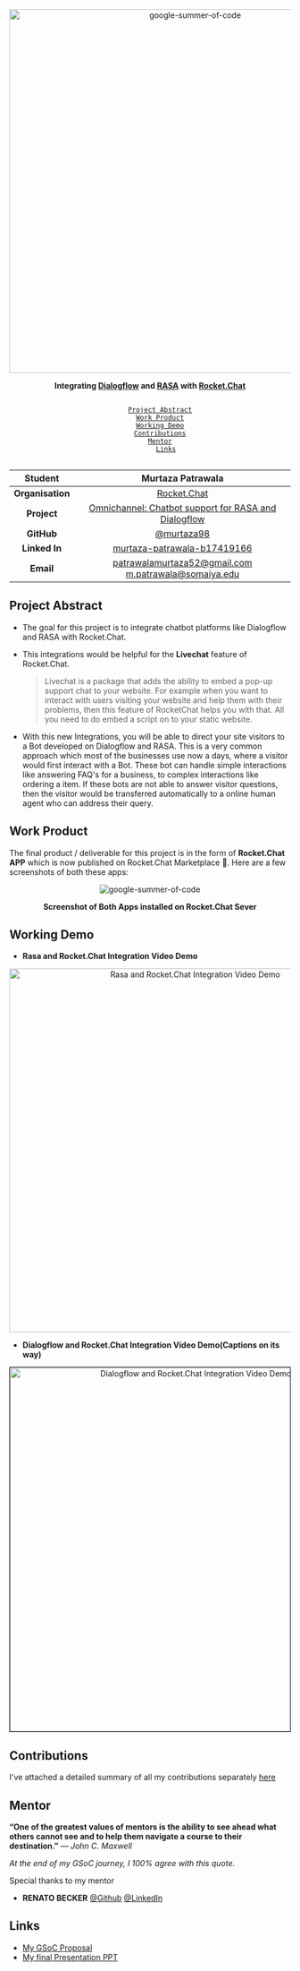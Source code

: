 <div align="center">
    <a href="https://summerofcode.withgoogle.com/projects/#6134609332404224"><img src="https://i.imgur.com/Fl0y98b.png" width="650" alt="google-summer-of-code"></a>
    <br>
    <b> 
        <p>
        Integrating <a href="https://cloud.google.com/dialogflow">Dialogflow</a> and <a href="https://rasa.com/">RASA</a> with <a href="https://rocket.chat/">Rocket.Chat</a>
        </p>
    </b>
</div>

<p align="center">
    <code> 
        <a href="#project-abstract">Project Abstract</a>&nbsp;&nbsp;&nbsp;
        <a href="#work-product">Work Product</a>&nbsp;&nbsp;&nbsp;
        <a href="#working-demo">Working Demo</a>&nbsp;&nbsp;&nbsp;
        <a href="#contributions">Contributions</a>&nbsp;&nbsp;&nbsp;
        <a href="#mentor">Mentor</a>&nbsp;&nbsp;&nbsp;
        <a href="#links">Links</a>
    </code>
</p>

<center>

| **Student** | Murtaza Patrawala |
|:--------------------:|:--------------------:|
| **Organisation** | [Rocket.Chat](https://rocket.chat/) |
| **Project** | [Omnichannel: Chatbot support for RASA and Dialogflow](https://summerofcode.withgoogle.com/projects/#6134609332404224) |
| **GitHub** | [@murtaza98](https://github.com/murtaza98) |
| **Linked In** | [murtaza-patrawala-b17419166](www.linkedin.com/in/murtaza-patrawala-b17419166) |
| **Email** | <a href="mailto:patrawalamurtaza52@gmail.com">patrawalamurtaza52@gmail.com</a> </br> <a href="mailto:m.patrawala@somaiya.edu">m.patrawala@somaiya.edu</a> |

</center>

## Project Abstract

+ The goal for this project is to integrate chatbot platforms like Dialogflow and RASA with Rocket.Chat.

+ This integrations would be helpful for the **Livechat** feature of Rocket.Chat. 
    > Livechat is a package that adds the ability to embed a pop-up support chat to your website. For example when you want to interact with users visiting your website and help them with their problems, then this feature of RocketChat helps you with that. All you need to do embed a script on to your static website. 

+ With this new Integrations, you will be able to direct your site visitors to a Bot developed on Dialogflow and RASA. This is a very common approach which most of the businesses use now a days, where a visitor would first interact with a Bot. These bot can handle simple interactions like answering FAQ's for a business, to complex interactions like ordering a item. If these bots are not able to answer visitor questions, then the visitor would be transferred automatically to a online human agent who can address their query.  

## Work Product

The final product / deliverable for this project is in the form of **Rocket.Chat APP** which is now published on Rocket.Chat Marketplace 🚀. Here are a few screenshots of both these apps:

<div align="center">
    <img src="https://i.imgur.com/cxG00zo.png" alt="google-summer-of-code">
    <br>
    <b> 
        <p>
        Screenshot of Both Apps installed on Rocket.Chat Sever
        </p>
    </b>
</div>


## Working Demo

- **Rasa and Rocket.Chat Integration Video Demo**

<div align="center">
    <a href="https://youtu.be/ni38OV23J2U"><img src="https://img.youtube.com/vi/ni38OV23J2U/maxresdefault.jpg" width="650" alt="Rasa and Rocket.Chat Integration Video Demo"></a>
</div>


- **Dialogflow and Rocket.Chat Integration Video Demo(Captions on its way)**

<div align="center" style="border:1px solid black;">
    <a href="https://youtu.be/rZjvxS48RUM"><img src="https://img.youtube.com/vi/rZjvxS48RUM/maxresdefault.jpg" width="650" alt="Dialogflow and Rocket.Chat Integration Video Demo"></a>
</div>


## Contributions

I've attached a detailed summary of all my contributions separately [here](./Contributions.md)

## Mentor

**“One of the greatest values of mentors is the ability to see ahead what others cannot see and to help them navigate a course to their destination.”** *— John C. Maxwell*

*At the end of my GSoC journey, I 100% agree with this quote.* 

Special thanks to my mentor

- **RENATO BECKER** [@Github](https://github.com/renatobecker) [@LinkedIn](https://www.linkedin.com/in/renatobecker/)


## Links

- [My GSoC Proposal](https://docs.google.com/document/d/1sMoHVFK7bih6XIKlEb7X6QJoZ0wQXImkqwJqg4VKxpI/edit?usp=sharing)
- [My final Presentation PPT](https://docs.google.com/presentation/d/1g4TPIJd3OPtIU5hnx6KogI2CeuSg1-GiDzI2wJ2YjK0/edit?usp=sharing)
